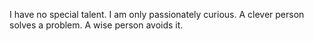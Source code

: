 I have no special talent. I am only passionately curious.
A clever person solves a problem. A wise person avoids it.
